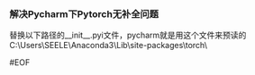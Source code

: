 ### 解决Pycharm下Pytorch无补全问题


替换以下路径的__init__.pyi文件，pycharm就是用这个文件来预读的
C:\Users\SEELE\Anaconda3\Lib\site-packages\torch\

#EOF
